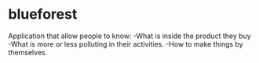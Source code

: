 # blueforest

Application that allow people to know:
  -What is inside the product they buy
  -What is more or less polluting in their activities.
  -How to make things by themselves.
  
